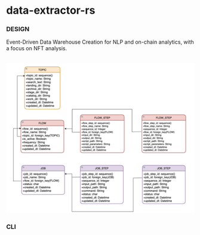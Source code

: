 # data-extractor-rs

### DESIGN
<p>Event-Driven Data Warehouse Creation for NLP and on-chain analytics, with a focus on NFT analysis. </br></br>
</p>

<p align="center" width="15%" size="50%">
   <img src="work/db_design_flows.png">  
</p>

### CLI

